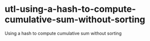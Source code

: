 # utl-using-a-hash-to-compute-cumulative-sum-without-sorting
Using a hash to compute cumulative sum without sorting 
